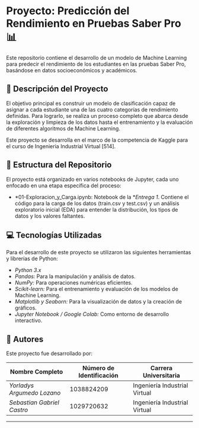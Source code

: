 # Proyecto: Predicción del Rendimiento en Pruebas Saber Pro 📊

Este repositorio contiene el desarrollo de un modelo de Machine Learning para predecir el rendimiento de los estudiantes en las pruebas Saber Pro, basándose en datos socioeconómicos y académicos.

## 📝 Descripción del Proyecto

El objetivo principal es construir un modelo de clasificación capaz de asignar a cada estudiante una de las cuatro categorías de rendimiento definidas. Para lograrlo, se realiza un proceso completo que abarca desde la exploración y limpieza de los datos hasta el entrenamiento y la evaluación de diferentes algoritmos de Machine Learning.

Este proyecto se desarrolla en el marco de la competencia de Kaggle para el curso de Ingenieria Industrial Virtual [514].

## 📂 Estructura del Repositorio

El proyecto está organizado en varios notebooks de Jupyter, cada uno enfocado en una etapa específica del proceso:

*   *01-Exploracion_y_Carga.ipynb: Notebook de la **Entrega 1*. Contiene el código para la carga de los datos (train.csv y test.csv) y un análisis exploratorio inicial (EDA) para entender la distribución, los tipos de datos y los valores faltantes.

## 💻 Tecnologías Utilizadas

Para el desarrollo de este proyecto se utilizaron las siguientes herramientas y librerías de Python:

*   *Python 3.x*
*   *Pandas:* Para la manipulación y análisis de datos.
*   *NumPy:* Para operaciones numéricas eficientes.
*   *Scikit-learn:* Para el entrenamiento y evaluación de los modelos de Machine Learning.
*   *Matplotlib y Seaborn:* Para la visualización de datos y la creación de gráficos.
*   *Jupyter Notebook / Google Colab:* Como entorno de desarrollo interactivo.

## 👥 Autores

Este proyecto fue desarrollado por:

| Nombre Completo             | Número de Identificación | Carrera Universitaria              |
| --------------------------- | ------------------------ | ---------------------------------- |
| *Yorladys Argumedo Lozano*  | 1038824209             | Ingeniería Industrial Virtual      |
| *Sebastian Gabriel Castro*| 1029720632             | Ingeniería Industrial Virtual      |

---
